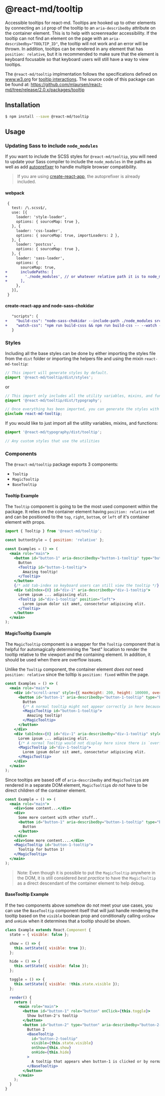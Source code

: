 # @react-md/tooltip
Accessible tooltips for react-md. Tooltips are hooked up to other elements by connecting an `id` prop of the tooltip to an `aria-describedby` attribute on the container element. This is to help with screenreader accessibility. If the tooltip can not find an element on the page with an `aria-describedby="TOOLTIP_ID"`, the tooltip will not work and an error will be thrown. In addition, tooltips can be rendered in any element that has `position: relative`, but it is recommended to make sure that the element is keyboard focusable so that keyboard users will still have a way to view tooltips.

The `@react-md/tooltip` implmentation follows the specifications defined on www.w3.org for [tooltip interactions](https://www.w3.org/TR/wai-aria-practices/#tooltip). The source code of this package can be found at: https://github.com/mlaursen/react-md/tree/release/2.0.x/packages/tooltip

## Installation
```sh
$ npm install --save @react-md/tooltip
```

## Usage
### Updating Sass to include `node_modules`
If you want to include the SCSS styles for `@react-md/tooltip`, you will need to update your Sass compiler to include the `node_modules` in the paths as well as add [autoprefixer](https://github.com/postcss/autoprefixer) to handle multiple browser compatibility.

> If you are using [create-react-app](https://github.com/facebook/create-react-app), the autoprefixer is already included.

#### webpack
```diff
 {
   test: /\.scss$/,
   use: [{
     loader: 'style-loader',
     options: { sourceMap: true },
   }, {
     loader: 'css-loader',
     options: { sourceMap: true, importLoaders: 2 },
   }, {
     loader: 'postcss',
     options: { sourceMap: true },
   }, {
     loader: 'sass-loader',
     options: {
       sourceMap: true,
+      includePaths: [
+        './node_modules', // or whatever relative path it is to node_modules
+      ],
     },
   }],
 }
```

#### create-react-app and node-sass-chokidar
```diff
   "scripts": {
+    "build-css": "node-sass-chokidar --include-path ./node_modules src/ -o src/",
+    "watch-css": "npm run build-csss && npm run build-css -- --watch --recursive"
   }
```

### Styles
Including all the base styles can be done by either importing the styles file from the `dist` folder or importing the helpers file and using the mixin `react-md-tooltip`:

```scss
// This import will generate styles by default.
@import '@react-md/tooltip/dist/styles';
```

or

```scss
// This import only includes all the utility variables, mixins, and functions.
@import '@react-md/tooltip/dist/typography';

// Once everything has been imported, you can generate the styles with the following mixin
@include react-md-tooltip;
```

If you would like to just import all the utility variables, mixins, and functions:
```scss
@import '@react-md/typography/dist/tooltip';

// Any custom styles that use the utilities
```

### Components
The `@react-md/tooltip` package exports 3 components:
- `Tooltip`
- `MagicTooltip`
- `BaseTooltip`

#### Tooltip Example
The `Tooltip` component is going to be the most used component within the package. It relies on the container element having `position: relative` set and can be positioned to the `top`, `right`, `bottom`, or `left` of it's container element with props.

```jsx
import { Tooltip } from '@react-md/tooltip';

const buttonStyle = { position: 'relative' };

const Examples = () => (
  <main role="main">
    <button id="button-1" aria-describedby="button-1-tooltip" type="button" style={buttonStyle}>
      Button
      <Tooltip id="button-1-tooltip">
        Amazing tooltip!
      </Tooltip>
    </button>
    {/* add tab-index so keyboard users can still view the tooltip */}
    <div tabIndex={0} id="div-1" aria-describedby="div-1-tooltip">
      Lorem ipsum ... adipiscing elit.
      <Tooltip id="div-1-tooltip" position="left">
        Lorem ipsum dolor sit amet, consectetur adipiscing elit.
      </Tooltip>
    </button>
  </main>
);
```

#### MagicTooltip Example
The `MagicTooltip` component is a wrapper for the `Tooltip` component that is helpful for automagically determining the "best" location to render the tooltip relative to the viewport and the containing element. In addition, it should be used when there are overflow issues.

Unlike the `Tooltip` component, the container element *does not* need `position: relative` since the tolltip is `position: fixed` within the page.

```jsx
const Examples = () => (
  <main role="main">
    <div id="scroll-area" style={{ maxHeight: 200, height: 100000, overflow: 'auto', width: 180 }}>
      <button id="button-1" aria-describedby="button-1-tooltip" type="button">
        Button
        {/* A normal tooltip might not appear correctly in here because the scroll area has `overflow: auto` which will hide elements that appear outside of it will be hidden */}
        <MagicTooltip id="button-1-tooltip">
          Amazing tooltip!
        </MagicTooltip>
      </button>
    </div>
    <div tabIndex={0} id="div-1" aria-describedby="div-1-tooltip" style={{ overflow: "hidden", width: 100, height: 100 }}>
      Lorem ipsum ... adipiscing elit.
      {/* A normal Tooltip would not display here since there is `overflow: hidden` on the container element */}
      <MagicTooltip id="div-1-tooltip">
        Lorem ipsum dolor sit amet, consectetur adipiscing elit.
      </MagicTooltip>
    </div>
  </main>
);
```

Since tooltips are based off of `aria-describedby` and `MagicTooltip`s are rendered in a separate DOM element, `MagicTooltip`s *do not* have to be direct children of the container element.

```jsx
const Example = () => (
  <main role="main">
    <div>Some content...</div>
    <div>
      Some more content with other stuff..
      <button id="button-1" aria-describedby="button-1-tooltip" type="button">
        Button
      </button>
    </div>
    <div>Some more content....</div>
    <MagicTooltip id="button-1-tooltip">
      Tooltip for button 1!
    </MagicTooltip>
  </main>
);
```

> Note: Even though it is possible to put the `MagicTooltip` anywhere in the DOM, it is still considered _best practice_ to have the `MagicTooltip` as a direct descendant of the container element to help debug.

#### BaseTooltip Example
If the two components above somehow do not meet your use cases, you can use the `BaseTooltip` component itself that will just handle rendering the tooltip based on the `visible` boolean prop and conditionally calling `onShow` and `onHide` when it determines that a tooltip should be shown.

```jsx
class Example extends React.Component {
  state = { visible: false };

  show = () => {
    this.setState({ visible: true });
  };

  hide = () => {
    this.setState({ visible: false });
  };

  toggle = () => {
    this.setState({ visible: !this.state.visible });
  };

  render() {
    return (
      <main role="main">
        <button id="button-1" role="button" onClick={this.toggle}>
          Show button-2's tooltip
        </button>
        <button id="button-2" type="button" aria-describedby="button-2-tooltip">
          Button 2
          <BaseTooltip
            id="button-2-tooltip"
            visible={this.state.visible}
            onShow={this.show}
            onHide={this.hide}
          >
            A tooltip that appears when button-1 is clicked or by normal tooltip behavior for button-2.
          </BaseTooltip>
        </button>
      </main>
    );
  }
}
```
